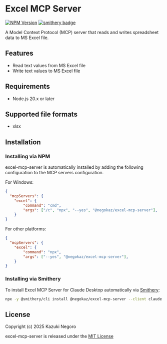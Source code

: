 # Excel MCP Server

[![NPM Version](https://img.shields.io/npm/v/@negokaz/excel-mcp-server)](https://www.npmjs.com/package/@negokaz/excel-mcp-server)
[![smithery badge](https://smithery.ai/badge/@negokaz/excel-mcp-server)](https://smithery.ai/server/@negokaz/excel-mcp-server)

A Model Context Protocol (MCP) server that reads and writes spreadsheet data to MS Excel file.

## Features

- Read text values from MS Excel file
- Write text values to MS Excel file

## Requirements

- Node.js 20.x or later

## Supported file formats

- xlsx

## Installation

### Installing via NPM

excel-mcp-server is automatically installed by adding the following configuration to the MCP servers configuration.

For Windows:
```json
{
  "mcpServers": {
    "excel": {
        "command": "cmd",
        "args": ["/c", "npx", "--yes", "@negokaz/excel-mcp-server"],
    }
}
```

For other platforms:
```json
{
  "mcpServers": {
    "excel": {
        "command": "npx",
        "args": ["--yes", "@negokaz/excel-mcp-server"],
    }
}
```

### Installing via Smithery

To install Excel MCP Server for Claude Desktop automatically via [Smithery](https://smithery.ai/server/@negokaz/excel-mcp-server):

```bash
npx -y @smithery/cli install @negokaz/excel-mcp-server --client claude
```

## License

Copyright (c) 2025 Kazuki Negoro

excel-mcp-server is released under the [MIT License](LICENSE)
